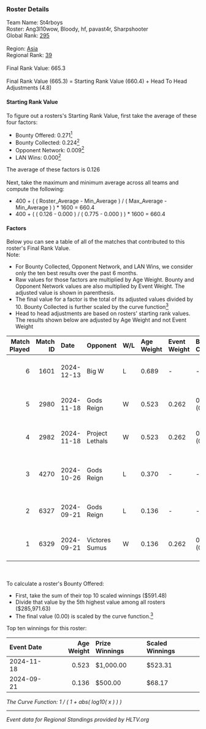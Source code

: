 ### Roster Details<br />
Team Name: St4rboys<br />
Roster: Ang3l10wow, Bloody, hf, pavast4r, Sharpshooter<br />
Global Rank: [295](../../standings_global_2025_02_28.md)<br />
<br />
Region: [Asia]( ../../standings_asia_2025_02_28.md)<br />
Regional Rank: [39]( ../../standings_asia_2025_02_28.md)<br />
<br />
Final Rank Value:  665.3<br />
<br />
Final Rank Value (665.3) = Starting Rank Value (660.4) + Head To Head Adjustments (4.8)<br />

#### Starting Rank Value<br />
To figure out a rosters's Starting Rank Value, first take the average of these four factors:<br />
- Bounty Offered: 0.271[<sup>1</sup>](#table2)
- Bounty Collected: 0.224[<sup>2</sup>](#table1)
- Opponent Network: 0.009[<sup>2</sup>](#table1)
- LAN Wins: 0.000[<sup>2</sup>](#table1)

The average of these factors is 0.126<br />
<br />
Next, take the maximum and minimum average across all teams and compute the following:<br />
- 400 + ( ( Roster_Average - Min_Average ) / ( Max_Average - Min_Average ) ) * 1600 = 660.4
- 400 + ( ( 0.126 - 0.000 ) / ( 0.775 - 0.000 ) ) * 1600 = 660.4


#### Factors<br />
Below you can see a table of all of the matches that contributed to this roster's Final Rank Value.<br />
Note:<br />

- For Bounty Collected, Opponent Network, and LAN Wins, we consider only the ten best results over the past 6 months.
- Raw values for those factors are multiplied by Age Weight. Bounty and Opponent Network values are also multiplied by Event Weight. The adjusted value is shown in parenthesis.
- The final value for a factor is the total of its adjusted values divided by 10. Bounty Collected is further scaled by the curve function[<sup>3</sup>](#curveFunction)
- Head to head adjustments are based on rosters' starting rank values. The results shown below are adjusted by Age Weight and not Event Weight
<span id="table1"></span><br />


| Match Played | Match ID | Date       | Opponent        | W/L | Age Weight | Event Weight | Bounty Collected | Opponent Network | LAN Wins  | H2H Adj. | Roster                                            |
| -: | -: | :- | :- | :- | :- | :- | :- | :- | :- | -: | :- |
|            6 |     1601 | 2024-12-13 | Big W           | L   | 0.689      | -            | -                | -                | -         |    -9.59 | Ang3l10wow, Bloody, hf, pavast4r, Sharpshooter    |
|            5 |     2980 | 2024-11-18 | Gods Reign      | W   | 0.523      | 0.262        | 0.024 (0.003)    | 0.573 (0.078)    | 0 (0.000) |    12.28 | Bloody, crony, hf, pavast4r, Sharpshooter         |
|            4 |     2982 | 2024-11-18 | Project Lethals | W   | 0.523      | 0.262        | 0.000 (0.000)    | 0.009 (0.001)    | 0 (0.000) |     3.10 | Bloody, crony, hf, pavast4r, Sharpshooter         |
|            3 |     4270 | 2024-10-26 | Gods Reign      | L   | 0.370      | -            | -                | -                | -         |    -2.64 | Ang3l10wow, Bloody, Empera, Scoffic, Sharpshooter |
|            2 |     6327 | 2024-09-21 | Gods Reign      | L   | 0.136      | -            | -                | -                | -         |    -0.91 | Ang3l10wow, Bloody, hf, Scoffic, Sharpshooter     |
|            1 |     6329 | 2024-09-21 | Victores Sumus  | W   | 0.136      | 0.262        | 0.007 (0.000)    | 0.169 (0.006)    | 0 (0.000) |     2.57 | Ang3l10wow, Bloody, hf, Scoffic, Sharpshooter     |

<br />
<span id="table2"></span><br />
To calculate a roster's Bounty Offered:<br />

- First, take the sum of their top 10 scaled winnings ($591.48)
- Divide that value by the 5th highest value among all rosters ($285,971.63)
- The final value (0.00) is scaled by the curve function.[<sup>3</sup>](#curveFunction)

Top ten winnings for this roster:<br />

| Event Date | Age Weight | Prize Winnings | Scaled Winnings |
| :- | -: | :- | :- |
| 2024-11-18 |      0.523 | $1,000.00      | $523.31         |
| 2024-09-21 |      0.136 | $500.00        | $68.17          |


<span id="curveFunction"></span>_The Curve Function: 1 / ( 1 + abs( log10( x ) ) )_<br />

---
_Event data for Regional Standings provided by HLTV.org_<br />

